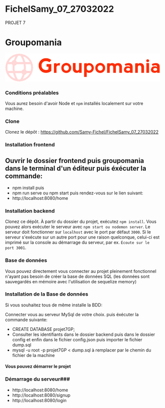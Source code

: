 # FichelSamy_07_27032022
PROJET 7

# Groupomania #
![Groupomania Projet 7](https://github.com/Samy-Fichel/FichelSamy_07_27032022/blob/main/frontend/groupomania/src/assets/logo.png)

### Conditions préalables ###

Vous aurez besoin d'avoir Node et `npm` installés localement sur votre machine.

### Clone ###
Clonez le dépôt : https://github.com/Samy-Fichel/FichelSamy_07_27032022

### Installation frontend ###

## Ouvrir le dossier frontend puis groupomania dans le terminal d'un éditeur puis éxécuter la commande: ##
* npm install
puis
* npm run serve ou npm start 
puis rendez-vous sur le lien suivant: 
* http://localhost:8080/home

### Installation backend ###
 Clonez ce dépôt. À partir du dossier du projet, exécutez `npm install`. 
Vous pouvez alors exécuter le serveur avec `npm start ou nodemon server`.
Le serveur doit fonctionner sur `localhost` avec le port par défaut `3000`. Si le
serveur s'exécute sur un autre port pour une raison quelconque, celui-ci est imprimé sur la
console au démarrage du serveur, par ex. `Écoute sur le port 3001`.

### Base de données ###
Vous pouvez directement vous connecter au projet pleinement fonctionnel n'ayant pas besoin 
de créer la base de données SQL (les données sont sauvegardés en mémoire avec l'utilisation de sequelize memory)

### Installation de la Base de données ###
Si vous souhaitez tous de même installe la BDD: 

Connecter vous au serveur MySql de votre choix. 
puis éxécuter la commande suivante:
* CREATE DATABASE projet7GP;
* Consulter les identifiants dans le dossier backend puis dans le dossier config et enfin dans le fichier config.json
 puis importer le fichier dump.sql 
* mysql -u root -p projet7GP < dump.sql à remplacer par le chemin du fichier de la machine 
#### Vous pouvez démarrer le projet ####

### Démarrage du serveur###

* http://localhost:8080/home
* http://localhost:8080/signup
* http://localhost:8080/login

